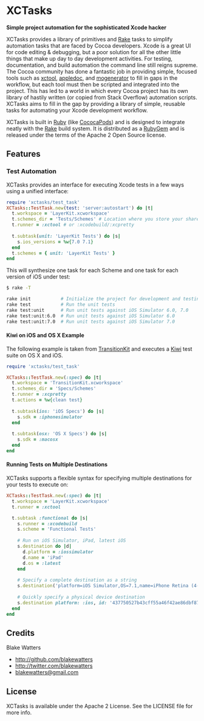 XCTasks
=======

**Simple project automation for the sophisticated Xcode hacker**

XCTasks provides a library of primitives and [Rake](http://rake.rubyforge.org/) tasks to 
simplify automation tasks that are faced by Cocoa developers. Xcode is a great UI for code editing & debugging, but a poor solution for all the other little things that make up day to day development activities. For testing, documentation, and build automation the command line still reigns supreme. The Cocoa community has done a fantastic job in providing simple, focused tools such as [xctool](https://github.com/facebook/xctool), [appledoc](http://gentlebytes.com/appledoc/), and [mogenerator](http://rentzsch.github.io/mogenerator/) to fill in gaps in the workflow, but each tool must then be scripted and integrated into the project. This has led to a world in which every Cocoa project has its own library of hastily written (or copied from Stack Overflow) automation scripts. XCTasks aims to fill in the gap by providing a library of simple, reusable tasks for automating your Xcode development workflow.

XCTasks is built in [Ruby](http://www.ruby-lang.org/en/) (like [CococaPods](http://cocoapods.org/)) and is designed to integrate neatly with the [Rake](http://rake.rubyforge.org/) build system. It is distributed as a [RubyGem](http://docs.rubygems.org/) and is released under the terms of the Apache 2 Open Source license.

## Features

### Test Automation

XCTasks provides an interface for executing Xcode tests in a few ways using a unified interface:

```ruby
require 'xctasks/test_task'
XCTasks::TestTask.new(test: 'server:autostart') do |t|
  t.workspace = 'LayerKit.xcworkspace'  
  t.schemes_dir = 'Tests/Schemes' # Location where you store your shared schemes, will copy into workspace
  t.runner = :xctool # or :xcodebuild/:xcpretty
  
  t.subtask(unit: 'LayerKit Tests') do |s|
    s.ios_versions = %w{7.0 7.1}
  end
  t.schemes = { unit: 'LayerKit Tests' }    
end
```

This will synthesize one task for each Scheme and one task for each version of iOS under test:

```bash
$ rake -T

rake init           # Initialize the project for development and testing
rake test           # Run the unit tests
rake test:unit      # Run unit tests against iOS Simulator 6.0, 7.0
rake test:unit:6.0  # Run unit tests against iOS Simulator 6.0
rake test:unit:7.0  # Run unit tests against iOS Simulator 7.0
```

#### Kiwi on iOS and OS X Example

The following example is taken from [TransitionKit](http://github.com/blakewatters/TransitionKit) and executes a
[Kiwi](https://github.com/allending/Kiwi) test suite on OS X and iOS.

```ruby
require 'xctasks/test_task'

XCTasks::TestTask.new(:spec) do |t|
  t.workspace = 'TransitionKit.xcworkspace'
  t.schemes_dir = 'Specs/Schemes'
  t.runner = :xcpretty
  t.actions = %w{clean test}
  
  t.subtask(ios: 'iOS Specs') do |s|
    s.sdk = :iphonesimulator
  end
  
  t.subtask(osx: 'OS X Specs') do |s|
    s.sdk = :macosx
  end
end
```

#### Running Tests on Multiple Destinations

XCTasks supports a flexible syntax for specifying multiple destinations for your tests to execute on:

```ruby
XCTasks::TestTask.new(:spec) do |t|
  t.workspace = 'LayerKit.xcworkspace'
  t.runner = :xctool

  t.subtask :functional do |s|
    s.runner = :xcodebuild
    s.scheme = 'Functional Tests'
	
	# Run on iOS Simulator, iPad, latest iOS
    s.destination do |d|
      d.platform = :iossimulator
      d.name = 'iPad'
      d.os = :latest
    end
	
	# Specify a complete destination as a string
    s.destination('platform=iOS Simulator,OS=7.1,name=iPhone Retina (4-inch)')
	
	# Quickly specify a physical device destination
    s.destination platform: :ios, id: '437750527b43cff55a46f42ae86dbf870c7591b1'
  end
end
```

## Credits

Blake Watters

- http://github.com/blakewatters
- http://twitter.com/blakewatters
- blakewatters@gmail.com

## License

XCTasks is available under the Apache 2 License. See the LICENSE file for more info.
